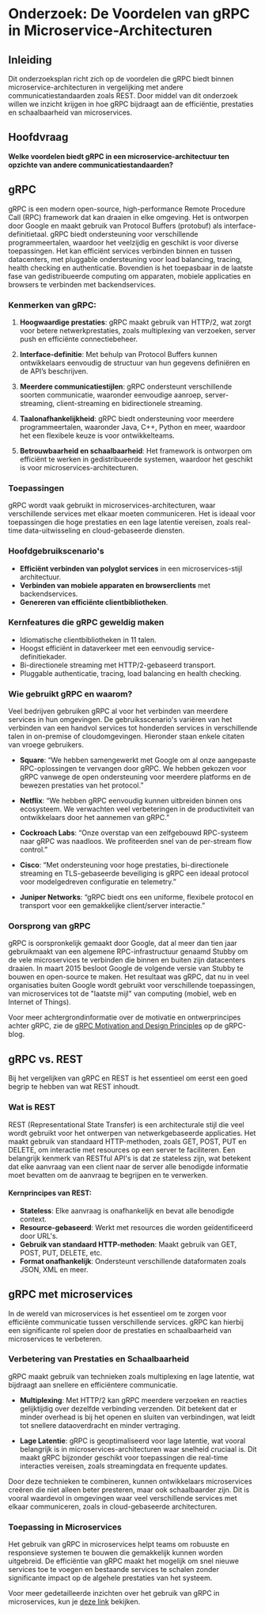 # Onderzoek: De Voordelen van gRPC in Microservice-Architecturen


## Inleiding
Dit onderzoeksplan richt zich op de voordelen die gRPC biedt binnen microservice-architecturen in vergelijking met andere communicatiestandaarden zoals REST. Door middel van dit onderzoek willen we inzicht krijgen in hoe gRPC bijdraagt aan de efficiëntie, prestaties en schaalbaarheid van microservices.

## Hoofdvraag
**Welke voordelen biedt gRPC in een microservice-architectuur ten opzichte van andere communicatiestandaarden?**

## gRPC

gRPC is een modern open-source, high-performance Remote Procedure Call (RPC) framework dat kan draaien in elke omgeving. Het is ontworpen door Google en maakt gebruik van Protocol Buffers (protobuf) als interface-definitietaal. gRPC biedt ondersteuning voor verschillende programmeertalen, waardoor het veelzijdig en geschikt is voor diverse toepassingen. Het kan efficiënt services verbinden binnen en tussen datacenters, met pluggable ondersteuning voor load balancing, tracing, health checking en authenticatie. Bovendien is het toepasbaar in de laatste fase van gedistribueerde computing om apparaten, mobiele applicaties en browsers te verbinden met backendservices.

### Kenmerken van gRPC:

1. **Hoogwaardige prestaties**: gRPC maakt gebruik van HTTP/2, wat zorgt voor betere netwerkprestaties, zoals multiplexing van verzoeken, server push en efficiënte connectiebeheer.

2. **Interface-definitie**: Met behulp van Protocol Buffers kunnen ontwikkelaars eenvoudig de structuur van hun gegevens definiëren en de API’s beschrijven.

3. **Meerdere communicatiestijlen**: gRPC ondersteunt verschillende soorten communicatie, waaronder eenvoudige aanroep, server-streaming, client-streaming en bidirectionele streaming.

4. **Taalonafhankelijkheid**: gRPC biedt ondersteuning voor meerdere programmeertalen, waaronder Java, C++, Python en meer, waardoor het een flexibele keuze is voor ontwikkelteams.

5. **Betrouwbaarheid en schaalbaarheid**: Het framework is ontworpen om efficiënt te werken in gedistribueerde systemen, waardoor het geschikt is voor microservices-architecturen.

### Toepassingen

gRPC wordt vaak gebruikt in microservices-architecturen, waar verschillende services met elkaar moeten communiceren. Het is ideaal voor toepassingen die hoge prestaties en een lage latentie vereisen, zoals real-time data-uitwisseling en cloud-gebaseerde diensten.

### Hoofdgebruikscenario's

- **Efficiënt verbinden van polyglot services** in een microservices-stijl architectuur.
- **Verbinden van mobiele apparaten en browserclients** met backendservices.
- **Genereren van efficiënte clientbibliotheken**.

### Kernfeatures die gRPC geweldig maken

- Idiomatische clientbibliotheken in 11 talen.
- Hoogst efficiënt in dataverkeer met een eenvoudig service-definitiekader.
- Bi-directionele streaming met HTTP/2-gebaseerd transport.
- Pluggable authenticatie, tracing, load balancing en health checking.

### Wie gebruikt gRPC en waarom?

Veel bedrijven gebruiken gRPC al voor het verbinden van meerdere services in hun omgevingen. De gebruiksscenario's variëren van het verbinden van een handvol services tot honderden services in verschillende talen in on-premise of cloudomgevingen. Hieronder staan enkele citaten van vroege gebruikers.

- **Square**: “We hebben samengewerkt met Google om al onze aangepaste RPC-oplossingen te vervangen door gRPC. We hebben gekozen voor gRPC vanwege de open ondersteuning voor meerdere platforms en de bewezen prestaties van het protocol.”

- **Netflix**: “We hebben gRPC eenvoudig kunnen uitbreiden binnen ons ecosysteem. We verwachten veel verbeteringen in de productiviteit van ontwikkelaars door het aannemen van gRPC.”

- **Cockroach Labs**: “Onze overstap van een zelfgebouwd RPC-systeem naar gRPC was naadloos. We profiteerden snel van de per-stream flow control.”

- **Cisco**: “Met ondersteuning voor hoge prestaties, bi-directionele streaming en TLS-gebaseerde beveiliging is gRPC een ideaal protocol voor modelgedreven configuratie en telemetry.”

- **Juniper Networks**: “gRPC biedt ons een uniforme, flexibele protocol en transport voor een gemakkelijke client/server interactie.”

### Oorsprong van gRPC

gRPC is oorspronkelijk gemaakt door Google, dat al meer dan tien jaar gebruikmaakt van een algemene RPC-infrastructuur genaamd Stubby om de vele microservices te verbinden die binnen en buiten zijn datacenters draaien. In maart 2015 besloot Google de volgende versie van Stubby te bouwen en open-source te maken. Het resultaat was gRPC, dat nu in veel organisaties buiten Google wordt gebruikt voor verschillende toepassingen, van microservices tot de "laatste mijl" van computing (mobiel, web en Internet of Things).

Voor meer achtergrondinformatie over de motivatie en ontwerprincipes achter gRPC, zie de [gRPC Motivation and Design Principles](https://grpc.io/docs/guides/motivation/) op de gRPC-blog.


## gRPC vs. REST
Bij het vergelijken van gRPC en REST is het essentieel om eerst een goed begrip te hebben van wat REST inhoudt.

### Wat is REST
REST (Representational State Transfer) is een architecturale stijl die veel wordt gebruikt voor het ontwerpen van netwerkgebaseerde applicaties. Het maakt gebruik van standaard HTTP-methoden, zoals GET, POST, PUT en DELETE, om interactie met resources op een server te faciliteren. Een belangrijk kenmerk van RESTful API's is dat ze stateless zijn, wat betekent dat elke aanvraag van een client naar de server alle benodigde informatie moet bevatten om de aanvraag te begrijpen en te verwerken.

#### Kernprincipes van REST:

- **Stateless**: Elke aanvraag is onafhankelijk en bevat alle benodigde context.
- **Resource-gebaseerd**: Werkt met resources die worden geïdentificeerd door URL's.
- **Gebruik van standaard HTTP-methoden**: Maakt gebruik van GET, POST, PUT, DELETE, etc.
- **Format onafhankelijk**: Ondersteunt verschillende dataformaten zoals JSON, XML en meer.


## gRPC met microservices
In de wereld van microservices is het essentieel om te zorgen voor efficiënte communicatie tussen verschillende services. gRPC kan hierbij een significante rol spelen door de prestaties en schaalbaarheid van microservices te verbeteren. 

### Verbetering van Prestaties en Schaalbaarheid

gRPC maakt gebruik van technieken zoals multiplexing en lage latentie, wat bijdraagt aan snellere en efficiëntere communicatie. 

- **Multiplexing**: Met HTTP/2 kan gRPC meerdere verzoeken en reacties gelijktijdig over dezelfde verbinding verzenden. Dit betekent dat er minder overhead is bij het openen en sluiten van verbindingen, wat leidt tot snellere dataoverdracht en minder vertraging. 

- **Lage Latentie**: gRPC is geoptimaliseerd voor lage latentie, wat vooral belangrijk is in microservices-architecturen waar snelheid cruciaal is. Dit maakt gRPC bijzonder geschikt voor toepassingen die real-time interacties vereisen, zoals streamingdata en frequente updates.

Door deze technieken te combineren, kunnen ontwikkelaars microservices creëren die niet alleen beter presteren, maar ook schaalbaarder zijn. Dit is vooral waardevol in omgevingen waar veel verschillende services met elkaar communiceren, zoals in cloud-gebaseerde architecturen.

### Toepassing in Microservices

Het gebruik van gRPC in microservices helpt teams om robuuste en responsieve systemen te bouwen die gemakkelijk kunnen worden uitgebreid. De efficiëntie van gRPC maakt het mogelijk om snel nieuwe services toe te voegen en bestaande services te schalen zonder significante impact op de algehele prestaties van het systeem.

Voor meer gedetailleerde inzichten over het gebruik van gRPC in microservices, kun je [deze link](https://www.linkedin.com/pulse/microservices-communication-using-grpc-protocol-prabhat-pankaj) bekijken.
